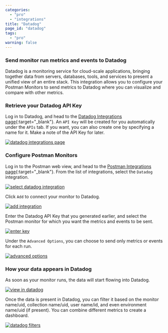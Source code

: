 ```yaml
---
categories:
  - "pro"
  - "integrations"
title: "Datadog"
page_id: "datadog"
tags: 
  - "pro"
warning: false
---
```


### Send monitor run metrics and events to Datadog

Datadog is a monitoring service for cloud-scale applications, bringing together data from servers, databases, tools, and services to present a unified view of an entire stack. This integration allows you to configure your Postman Monitors to send metrics to Datadog where you can visualize and compare with other metrics.

### Retrieve your Datadog API Key

Log in to Datadog, and head to the [Datadog Integrations page](https://app.datadoghq.com/account/settings#api){:target="_blank"}. An `API Key` will be created for you automatically under the `APIs` tab. If you want, you can also create one by specifying a name for it. Make a note of the API Key for later.

[![datadog integrations page](https://s3.amazonaws.com/postman-static-getpostman-com/postman-docs/58830948.png)](https://s3.amazonaws.com/postman-static-getpostman-com/postman-docs/58830948.png)

### Configure Postman Monitors

Log in to the Postman web view, and head to the [Postman Integrations page](https://app.getpostman.com/dashboard/integrations){:target="_blank"}. From the list of integrations, select the `Datadog` integration.

[![select datadog integration](https://s3.amazonaws.com/postman-static-getpostman-com/postman-docs/58831030.png)](https://s3.amazonaws.com/postman-static-getpostman-com/postman-docs/58831030.png)

Click `Add` to connect your monitor to Datadog.

[![add integration](https://s3.amazonaws.com/postman-static-getpostman-com/postman-docs/58831091.png)](https://s3.amazonaws.com/postman-static-getpostman-com/postman-docs/58831091.png)

Enter the Datadog API Key that you generated earlier, and select the Postman monitor for which you want the metrics and events to be sent.

[![enter key](https://s3.amazonaws.com/postman-static-getpostman-com/postman-docs/58831130.png)](https://s3.amazonaws.com/postman-static-getpostman-com/postman-docs/58831130.png)

Under the `Advanced Options`, you can choose to send only metrics or events for each run.

[![advanced options](https://s3.amazonaws.com/postman-static-getpostman-com/postman-docs/58831195.png)](https://s3.amazonaws.com/postman-static-getpostman-com/postman-docs/58831195.png)

### How your data appears in Datadog

As soon as your monitor runs, the data will start flowing into Datadog. 

[![view in datadog](https://s3.amazonaws.com/postman-static-getpostman-com/postman-docs/58831748.png)](https://s3.amazonaws.com/postman-static-getpostman-com/postman-docs/58831748.png)

Once the data is present in Datadog, you can filter it based on the monitor name/uid, collection name/uid, user name/id, and even environment name/uid (if present). You can combine different metrics to create a dashboard.

[![datadog filters](https://s3.amazonaws.com/postman-static-getpostman-com/postman-docs/58831776.png)](https://s3.amazonaws.com/postman-static-getpostman-com/postman-docs/58831776.png)

